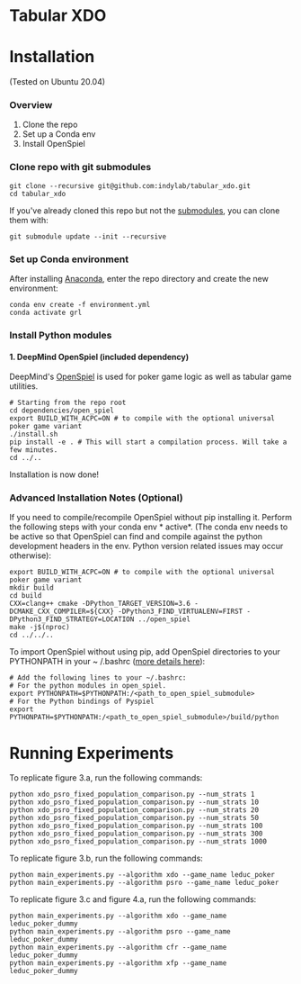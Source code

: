 # Tabular XDO

# Installation

(Tested on Ubuntu 20.04)

### Overview

1. Clone the repo
2. Set up a Conda env
3. Install OpenSpiel

### Clone repo with git submodules

```shell script
git clone --recursive git@github.com:indylab/tabular_xdo.git
cd tabular_xdo
```

If you've already cloned this repo but not the [submodules](/dependencies), you can clone them with:

```shell script
git submodule update --init --recursive
```

### Set up Conda environment

After installing [Anaconda](https://docs.anaconda.com/anaconda/install/), enter the repo directory and create the new
environment:

```shell script
conda env create -f environment.yml
conda activate grl
```

### Install Python modules

#### 1. DeepMind OpenSpiel (included dependency)

DeepMind's [OpenSpiel](https://github.com/deepmind/open_spiel) is used for poker game logic as well as tabular game
utilities.

```shell script
# Starting from the repo root
cd dependencies/open_spiel
export BUILD_WITH_ACPC=ON # to compile with the optional universal poker game variant
./install.sh
pip install -e . # This will start a compilation process. Will take a few minutes.
cd ../..
```

Installation is now done!

### Advanced Installation Notes (Optional)

If you need to compile/recompile OpenSpiel without pip installing it. Perform the following steps with your conda env *
active*. (The conda env needs to be active so that OpenSpiel can find and compile against the python development headers
in the env. Python version related issues may occur otherwise):

```shell script
export BUILD_WITH_ACPC=ON # to compile with the optional universal poker game variant
mkdir build
cd build
CXX=clang++ cmake -DPython_TARGET_VERSION=3.6 -DCMAKE_CXX_COMPILER=${CXX} -DPython3_FIND_VIRTUALENV=FIRST -DPython3_FIND_STRATEGY=LOCATION ../open_spiel
make -j$(nproc)
cd ../../..
```

To import OpenSpiel without using pip, add OpenSpiel directories to your PYTHONPATH in your ~
/.bashrc ([more details here](https://github.com/deepmind/open_spiel/blob/244d1b55eb3f9de2ab4a0e06341ff2847afea466/docs/install.md)):

```shell script
# Add the following lines to your ~/.bashrc:
# For the python modules in open_spiel.
export PYTHONPATH=$PYTHONPATH:/<path_to_open_spiel_submodule>
# For the Python bindings of Pyspiel
export PYTHONPATH=$PYTHONPATH:/<path_to_open_spiel_submodule>/build/python
```
# Running Experiments
To replicate figure 3.a, run the following commands:

```shell script
python xdo_psro_fixed_population_comparison.py --num_strats 1
python xdo_psro_fixed_population_comparison.py --num_strats 10
python xdo_psro_fixed_population_comparison.py --num_strats 20
python xdo_psro_fixed_population_comparison.py --num_strats 50
python xdo_psro_fixed_population_comparison.py --num_strats 100
python xdo_psro_fixed_population_comparison.py --num_strats 300
python xdo_psro_fixed_population_comparison.py --num_strats 1000
```

To replicate figure 3.b, run the following commands:

```shell script
python main_experiments.py --algorithm xdo --game_name leduc_poker
python main_experiments.py --algorithm psro --game_name leduc_poker
```

To replicate figure 3.c and figure 4.a, run the following commands:

```shell script
python main_experiments.py --algorithm xdo --game_name leduc_poker_dummy
python main_experiments.py --algorithm psro --game_name leduc_poker_dummy
python main_experiments.py --algorithm cfr --game_name leduc_poker_dummy
python main_experiments.py --algorithm xfp --game_name leduc_poker_dummy
```





